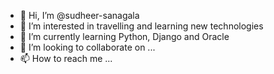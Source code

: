 - 👋 Hi, I’m @sudheer-sanagala
- 👀 I’m interested in travelling and learning new technologies
- 🌱 I’m currently learning Python, Django and Oracle
- 💞️ I’m looking to collaborate on ...
- 📫 How to reach me ...

<!---
sudheer-sanagala/sudheer-sanagala is a ✨ special ✨ repository because its `README.md` (this file) appears on your GitHub profile.
You can click the Preview link to take a look at your changes.
--->
